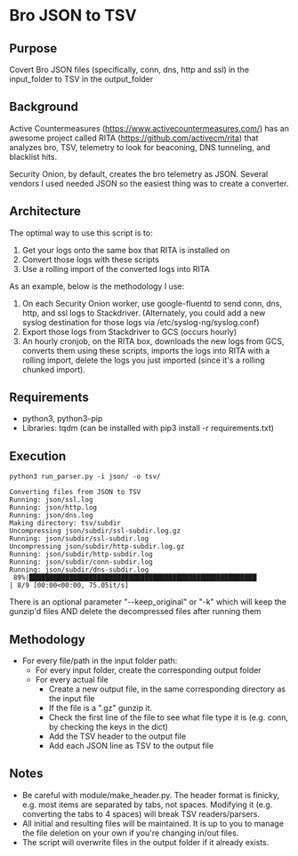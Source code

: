 # Bro JSON to TSV

## Purpose
Covert Bro JSON files (specifically, conn, dns, http and ssl) in the input_folder to TSV in the output_folder 

## Background
Active Countermeasures (https://www.activecountermeasures.com/) has an awesome project called RITA (https://github.com/activecm/rita) that analyzes bro, TSV, telemetry to look for beaconing, DNS tunneling, and blacklist hits.

Security Onion, by default, creates the bro telemetry as JSON.  Several vendors I used needed JSON so the easiest thing was to create a converter.

## Architecture

The optimal way to use this script is to:

1. Get your logs onto the same box that RITA is installed on
2. Convert those logs with these scripts
3. Use a rolling import of the converted logs into RITA

As an example, below is the methodology I use:

1. On each Security Onion worker, use google-fluentd to send conn, dns, http, and ssl logs to Stackdriver.  (Alternately, you could add a new syslog destination for those logs via /etc/syslog-ng/syslog.conf)
2. Export those logs from Stackdriver to GCS (occurs hourly)
3. An hourly cronjob, on the RITA box, downloads the new logs from GCS, converts them using these scripts, imports the logs into RITA with a rolling import, delete the logs you just imported (since it's a rolling chunked import).

## Requirements

* python3, python3-pip
* Libraries: tqdm  (can be installed with pip3 install -r requirements.txt)

## Execution

```
python3 run_parser.py -i json/ -o tsv/

Converting files from JSON to TSV
Running: json/ssl.log
Running: json/http.log
Running: json/dns.log
Making directory: tsv/subdir
Uncompressing json/subdir/ssl-subdir.log.gz
Running: json/subdir/ssl-subdir.log
Uncompressing json/subdir/http-subdir.log.gz
Running: json/subdir/http-subdir.log
Running: json/subdir/conn-subdir.log
Running: json/subdir/dns-subdir.log
 89%|█████████████████████████████████████████████████████████▏            | 8/9 [00:00<00:00, 75.05it/s]
```

There is an optional parameter "--keep_original" or "-k" which will keep the gunzip'd files AND delete the decompressed files after running them

## Methodology

* For every file/path in the input folder path:
  * For every input folder, create the corresponding output folder
  * For every actual file
    * Create a new output file, in the same corresponding directory as the input file
    * If the file is a ".gz" gunzip it.
    * Check the first line of the file to see what file type it is (e.g. conn, by checking the keys in the dict)
    * Add the TSV header to the output file
    * Add each JSON line as TSV to the output file

## Notes

* Be careful with module/make_header.py.  The header format is finicky, e.g. most items are separated by tabs, not spaces.  Modifying it (e.g. converting the tabs to 4 spaces) will break TSV readers/parsers.
* All initial and resulting files will be maintained.  It is up to you to manage the file deletion on  your own if you're  changing  in/out  files.
* The script will overwrite files in the  output folder if it already exists.
